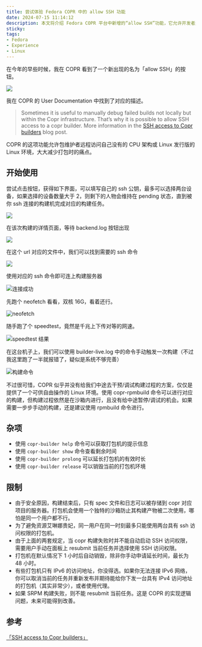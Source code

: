 ```yaml
---
title: 尝试体验 Fedora COPR 中的 allow SSH 功能
date: 2024-07-15 11:14:12
description: 本文将介绍 Fedora COPR 平台中新增的“allow SSH”功能，它允许开发者通过 SSH 远程访问构建服务器，用于调试失败的软件包构建过程。文章详细展示了如何启用该功能、如何连接至构建环境，并实际操作演示了环境信息查看、网络测速和手动构建尝试。同时，也总结了使用过程中的各项功能指令、时间限制与网络连接注意事项，为需要在多架构或特定发行版环境下进行软件打包和问题排查的开发者提供了实用参考。
sticky:
tags:
- Fedora
- Experience
- Linux
---
```


在今年的早些时候，我在 COPR 看到了一个新出现的名为「allow SSH」的按钮。

![](https://static.031130.xyz/uploads/2024/08/12/6694949de2921.webp)

我在 COPR 的 User Documentation 中找到了对应的描述。

> Sometimes it is useful to manually debug failed builds not locally but within the Copr infrastructure. That’s why it is possible to allow SSH access to a copr builder. More information in the [SSH access to Copr builders](https://frostyx.cz/posts/ssh-access-to-copr-builders) blog post.

COPR 的这项功能允许包维护者远程访问自己没有的 CPU 架构或 Linux 发行版的 Linux 环境，大大减少打包时的痛点。

## 开始使用

尝试点击按钮，获得如下界面，可以填写自己的 ssh 公钥，最多可以选择两台设备，如果选择的设备数量大于 2，则剩下的人物会维持在 pending 状态，直到被你 ssh 连接的构建机完成对应的构建任务。

![](https://static.031130.xyz/uploads/2024/08/12/66949782e9177.webp)

在该次构建的详情页面，等待 backend.log 按钮出现

![](https://static.031130.xyz/uploads/2024/08/12/6694ca668003e.webp)

在这个 url 对应的文件中，我们可以找到需要的 ssh 命令

![](https://static.031130.xyz/uploads/2024/08/12/6694988c63899.webp)

使用对应的 ssh 命令即可连上构建服务器

![连接成功](https://static.031130.xyz/uploads/2024/08/12/669499b25cd1b.webp)

先跑个 neofetch 看看，双核 16G，看着还行。

![neofetch](https://static.031130.xyz/uploads/2024/08/12/669499b56e156.webp)

随手跑了个 speedtest，竟然是千兆上下传对等的网速。

![speedtest 结果](https://static.031130.xyz/uploads/2024/08/12/6694bc062f6a3.webp)

在这台机子上，我们可以使用 builder-live.log 中的命令手动触发一次构建（不过我这里跑了一半就报错了，疑似是系统不够完善）

![构建命令](https://static.031130.xyz/uploads/2024/08/12/6694b09a57e06.webp)

不过很可惜，COPR 似乎并没有给我们中途去干预/调试构建过程的方案，仅仅是提供了一个可供自由操作的 Linux 环境。使用 copr-rpmbuild 命令可以进行对应的构建，但构建过程依然是在沙箱内进行，且没有给中途暂停/调试的机会。如果需要一步步手动的构建，还是建议使用 rpmbuild 命令进行。

## 杂项

- 使用 `copr-builder help` 命令可以获取打包机的提示信息
- 使用 `copr-builder show` 命令查看剩余时间
- 使用 `copr-builder prolong` 可以延长打包机的有效时长
- 使用 `copr-builder release` 可以销毁当前的打包机环境

## 限制

- 由于安全原因，构建结束后，只有 spec 文件和日志可以被存储到 copr 对应项目的服务器。打包机会使用一个独特的沙箱防止其构建产物被二次使用，哪怕是同一个用户都不行。
- 为了避免资源艾琳娜贵妃，同一用户在同一时刻最多只能使用两台具有 ssh 访问权限的打包机。
- 由于上面的两套规定，当 copr 构建失败时并不能自动启动 SSH 访问权限，需要用户手动在面板上 resubmit 当前任务并选择使用 SSH 访问权限。
- 打包机在默认情况下 1 小时后自动销毁，除非你手动申请延长时间，最长为 48 小时。
- 有些打包机只有 IPv6 的访问地址，你没得选。如果你无法连接 IPv6 网络，你可以取消当前的任务并重新发布并期待能给你下发一台具有 IPv4 访问地址的打包机（其实非常少），或者使用代理。
- 如果 SRPM 构建失败，则不能 resubmit 当前任务。这是 COPR 的实现逻辑问题，未来可能得到改善。

## 参考

[「SSH access to Copr builders」](https://frostyx.cz/posts/ssh-access-to-copr-builders)
